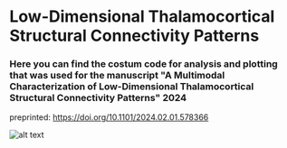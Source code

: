 # Low-Dimensional Thalamocortical Structural Connectivity Patterns

### Here you can find the costum code for analysis and plotting that was used for the manuscript "A Multimodal Characterization of Low-Dimensional Thalamocortical Structural Connectivity Patterns" 2024
preprinted: https://doi.org/10.1101/2024.02.01.578366

![alt text](https://github.com/CNG-LAB/cngopen/blob/main/thalamic_gradients/thala_gradients.png) 



